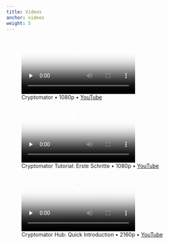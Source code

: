 ```yaml
---
title: Videos
anchor: videos
weight: 5
---
```

<div class="flex flex-wrap -mx-3">
  <div class="w-full px-3 lg:w-1/2">
    <figure class="rounded-sm shadow-sm bg-white text-center p-2">
      <div class="relative mb-2">
        <video controls preload="none" poster="https://static.cryptomator.org/desktop/get-started.jpg" class="w-full h-auto not-prose">
          <source src="https://static.cryptomator.org/desktop/get-started.mp4" type="video/mp4">
        </video>
      </div>
      <figcaption>Cryptomator • 1080p • <a href="https://www.youtube.com/watch?v=oIv0n4MYgdw" target="blank" rel="noopener">YouTube</a></figcaption>
    </figure>
  </div>
  <div class="w-full px-3 lg:w-1/2">
    <figure class="rounded-sm shadow-sm bg-white text-center p-2">
      <div class="relative mb-2">
        <video controls preload="none" poster="https://static.cryptomator.org/desktop/tutorial-de.jpg" class="w-full h-auto not-prose">
          <source src="https://static.cryptomator.org/desktop/tutorial-de.mp4" type="video/mp4">
        </video>
      </div>
      <figcaption>Cryptomator Tutorial: Erste Schritte • 1080p • <a href="https://www.youtube.com/watch?v=AIS5vbUAFc0" target="blank" rel="noopener">YouTube</a></figcaption>
    </figure>
  </div>
  <div class="w-full px-3 lg:w-1/2">
    <figure class="rounded-sm shadow-sm bg-white text-center p-2">
      <div class="relative mb-2">
        <video controls preload="none" poster="https://static.cryptomator.org/hub/quick-introduction.png" class="w-full h-auto not-prose">
          <source src="https://static.cryptomator.org/hub/quick-introduction.mp4" type="video/mp4">
        </video>
      </div>
      <figcaption>Cryptomator Hub: Quick Introduction • 2160p • <a href="https://www.youtube.com/watch?v=D14fzrsPCxY" target="blank" rel="noopener">YouTube</a></figcaption>
    </figure>
  </div>
</div>
